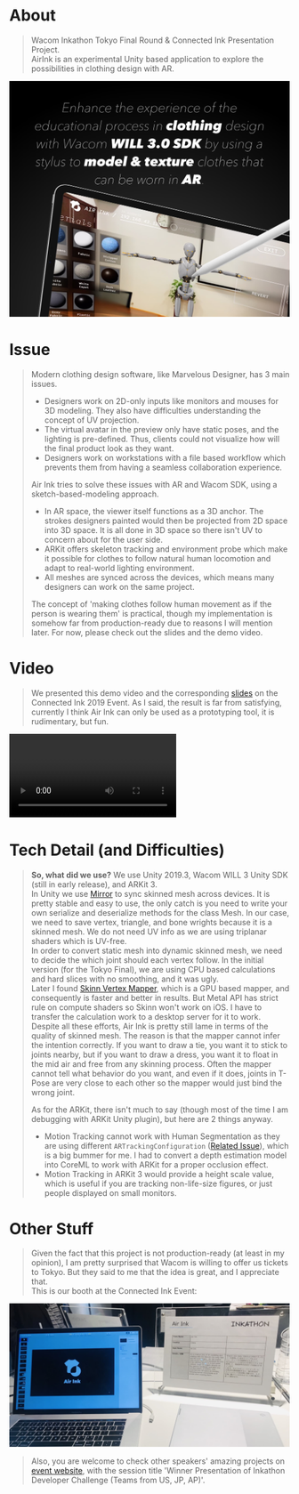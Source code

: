 # About
> Wacom Inkathon Tokyo Final Round & Connected Ink Presentation Project.  
AirInk is an experimental Unity based application to explore the possibilities in clothing design with AR.  

![](banner.jpg)

# Issue
> Modern clothing design software, like Marvelous Designer, has 3 main issues.
> - Designers work on 2D-only inputs like monitors and mouses for 3D modeling. They also have difficulties understanding the concept of UV projection.
> - The virtual avatar in the preview only have static poses, and the lighting is pre-defined. Thus, clients could not visualize how will the final product look as they want.
> - Designers work on workstations with a file based workflow which prevents them from having a seamless collaboration experience.
>
> Air Ink tries to solve these issues with AR and Wacom SDK, using a sketch-based-modeling approach.
> - In AR space, the viewer itself functions as a 3D anchor. The strokes designers painted would then be projected from 2D space into 3D space. It is all done in 3D space so there isn't UV to concern about for the user side.
> - ARKit offers skeleton tracking and environment probe which make it possible for clothes to follow natural human locomotion and adapt to real-world lighting environment.
> - All meshes are synced across the devices, which means many designers can work on the same project.
>
> The concept of 'making clothes follow human movement as if the person is wearing them' is practical, though my implementation is somehow far from production-ready due to reasons I will mention later. For now, please check out the slides and the demo video.

# Video
> We presented this demo video and the corresponding [slides](https://docs.google.com/presentation/d/1pj1M9PgelQdfj4YcCLqNvO7SBaJC4x_A-hoDLldqxb0/edit?usp=sharing) on the Connected Ink 2019 Event. As I said, the result is far from satisfying, currently I think Air Ink can only be used as a prototyping tool, it is rudimentary, but fun.

<video class="video-js vjs-default-skin vjs-big-play-centered" controls data='{ "fluid": true, "techOrder": ["youtube"], "sources": [{ "type": "video/youtube", "src": "https://youtu.be/DfBqddoBXmw"}] }' > </video>

# Tech Detail (and Difficulties)

> **So, what did we use?** We use Unity 2019.3, Wacom WILL 3 Unity SDK (still in early release), and ARKit 3.   
In Unity we use [Mirror](https://github.com/vis2k/Mirror) to sync skinned mesh across devices. It is pretty stable and easy to use, the only catch is you need to write your own serialize and deserialize methods for the class Mesh. In our case, we need to save vertex, triangle, and bone wrights because it is a skinned mesh. We do not need UV info as we are using triplanar shaders which is UV-free.  
In order to convert static mesh into dynamic skinned mesh, we need to decide the which joint should each vertex follow. In the initial version (for the Tokyo Final), we are using CPU based calculations and hard slices with no smoothing, and it was ugly.  
Later I found [Skinn Vertex Mapper](https://assetstore.unity.com/packages/tools/animation/skinn-vertex-mapper-free-edition-147853), which is a GPU based mapper, and consequently is faster and better in results. But Metal API has strict rule on compute shaders so Skinn won't work on iOS. I have to transfer the calculation work to a desktop server for it to work.  
Despite all these efforts, Air Ink is pretty still lame in terms of the quality of skinned mesh. The reason is that the mapper cannot infer the intention correctly. If you want to draw a tie, you want it to stick to joints nearby, but if you want to draw a dress, you want it to float in the mid air and free from any skinning process. Often the mapper cannot tell what behavior do you want, and even if it does, joints in T-Pose are very close to each other so the mapper would just bind the wrong joint.
>
> As for the ARKit, there isn't much to say (though most of the time I am debugging with ARKit Unity plugin), but here are 2 things anyway. 
> - Motion Tracking cannot work with Human Segmentation as they are using different `ARTrackingConfiguration` ([Related Issue](https://github.com/Unity-Technologies/arfoundation-samples/issues/345)), which is a big bummer for me. I had to convert a depth estimation model into CoreML to work with ARKit for a proper occlusion effect.
> - Motion Tracking in ARKit 3 would provide a height scale value, which is useful if you are tracking non-life-size figures, or just people displayed on small monitors.

# Other Stuff
> Given the fact that this project is not production-ready (at least in my opinion), I am pretty surprised that Wacom is willing to offer us tickets to Tokyo. But they said to me that the idea is great, and I appreciate that.   
This is our booth at the Connected Ink Event:  

![](booth.jpeg)

> Also, you are welcome to check other speakers' amazing projects on [event website](http://connectedink.wacom.com/en/#un_ancBlock_timeTable), with the session title 'Winner Presentation of Inkathon Developer Challenge (Teams from US, JP, AP)'.
